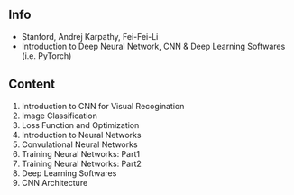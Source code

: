 ## Info
- Stanford, Andrej Karpathy, Fei-Fei-Li
- Introduction to Deep Neural Network, CNN & Deep Learning Softwares (i.e. PyTorch)

## Content
1. Introduction to CNN for Visual Recogination
2. Image Classification
3. Loss Function and Optimization
4. Introduction to Neural Networks
5. Convulational Neural Networks
6. Training Neural Networks: Part1
7. Training Neural Networks: Part2
8. Deep Learning Softwares
9. CNN Architecture
